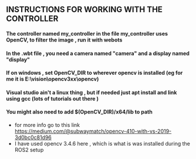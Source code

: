 ## INSTRUCTIONS FOR WORKING WITH THE CONTROLLER 

#### The controller named my_controller in the file my_controller uses OpenCV, to filter the image , run it with webots 
#### In the .wbt file , you need a camera named "camera" and a display named "display"
#### If on windows , set OpenCV_DIR to wherever opencv is installed  (eg for me it is E:\vision\opencv3xx\opencv)
#### Visual studio ain't a linux thing , but if needed just apt install and link using gcc (lots of tutorials out there )
#### You might also need to add $(OpenCV_DIR)/x64/lib to path
- for more info go to this link https://medium.com/@subwaymatch/opencv-410-with-vs-2019-3d0bc0c81d96
- I have used opencv 3.4.6 here , which is what  is was installed   during the ROS2 setup
